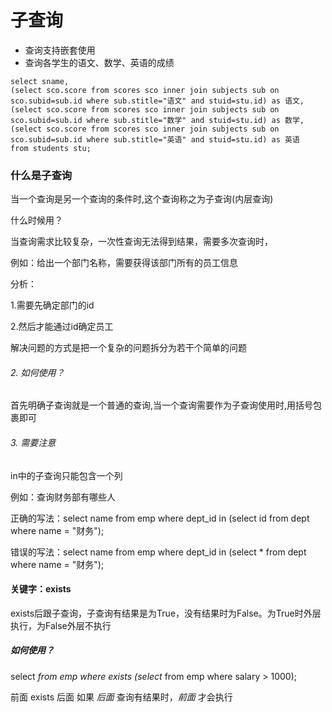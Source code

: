 # 子查询

- 查询支持嵌套使用
- 查询各学生的语文、数学、英语的成绩

```
select sname,
(select sco.score from scores sco inner join subjects sub on sco.subid=sub.id where sub.stitle="语文" and stuid=stu.id) as 语文,
(select sco.score from scores sco inner join subjects sub on sco.subid=sub.id where sub.stitle="数学" and stuid=stu.id) as 数学,
(select sco.score from scores sco inner join subjects sub on sco.subid=sub.id where sub.stitle="英语" and stuid=stu.id) as 英语
from students stu;
```



### 什么是子查询

 当一个查询是另一个查询的条件时,这个查询称之为子查询(内层查询)

 什么时候用？

 当查询需求比较复杂，一次性查询无法得到结果，需要多次查询时，

 例如：给出一个部门名称，需要获得该部门所有的员工信息

 分析：

 1.需要先确定部门的id

 2.然后才能通过id确定员工

 解决问题的方式是把一个复杂的问题拆分为若干个简单的问题

###### 2. 如何使用？

首先明确子查询就是一个普通的查询,当一个查询需要作为子查询使用时,用括号包裹即可

###### 3. 需要注意

 in中的子查询只能包含一个列

 例如：查询财务部有哪些人

 正确的写法：select name from emp where dept_id in (select id from dept where name = "财务");

 错误的写法：select name from emp where dept_id in (select * from dept where name = "财务");

#### 关键字：exists

exists后跟子查询，子查询有结果是为True，没有结果时为False。为True时外层执行，为False外层不执行

##### 如何使用？

select *from emp where exists (select* from emp where salary > 1000);

前面 exists 后面 如果 *后面* 查询有结果时，*前面* 才会执行